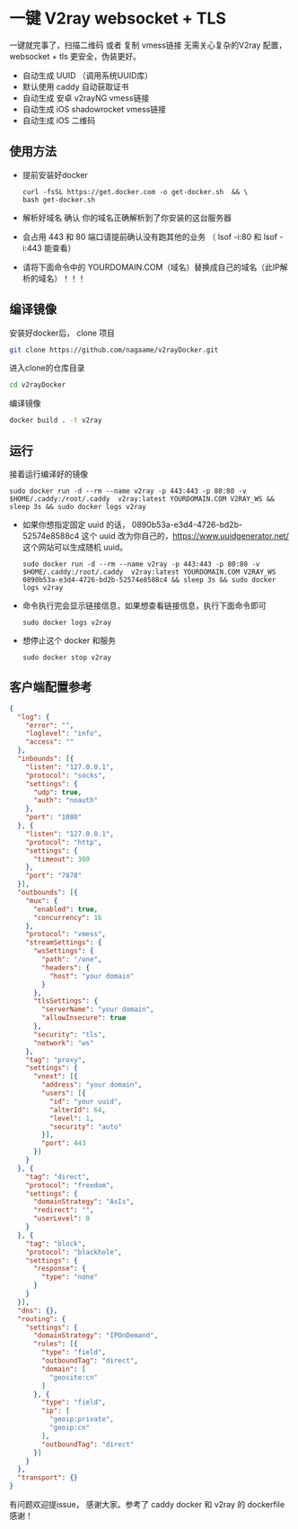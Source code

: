 # 一键 V2ray websocket + TLS

一键就完事了，扫描二维码 或者 复制 vmess链接 无需关心复杂的V2ray 配置，websocket + tls 更安全，伪装更好。

* 自动生成 UUID （调用系统UUID库）
* 默认使用 caddy 自动获取证书
* 自动生成 安卓 v2rayNG vmess链接
* 自动生成 iOS shadowrocket vmess链接
* 自动生成 iOS 二维码

## 使用方法

* 提前安装好docker 
  
  ```
  curl -fsSL https://get.docker.com -o get-docker.sh  && \
  bash get-docker.sh
  ```

* 解析好域名 确认 你的域名正确解析到了你安装的这台服务器

* 会占用 443 和 80 端口请提前确认没有跑其他的业务 （ lsof -i:80 和 lsof -i:443 能查看）

* 请将下面命令中的 YOURDOMAIN.COM（域名）替换成自己的域名（此IP解析的域名）！！！

## 编译镜像

安装好docker后， clone 项目

```bash
git clone https://github.com/nagaame/v2rayDocker.git
```

进入clone的仓库目录

```bash
cd v2rayDocker
```

编译镜像

```bash
docker build . -t v2ray
```

## 运行

接着运行编译好的镜像

```
sudo docker run -d --rm --name v2ray -p 443:443 -p 80:80 -v $HOME/.caddy:/root/.caddy  v2ray:latest YOURDOMAIN.COM V2RAY_WS && sleep 3s && sudo docker logs v2ray
```

* 如果你想指定固定 uuid 的话， 0890b53a-e3d4-4726-bd2b-52574e8588c4 这个 uuid 改为你自己的，https://www.uuidgenerator.net/ 这个网站可以生成随机 uuid。
  
  ```
  sudo docker run -d --rm --name v2ray -p 443:443 -p 80:80 -v $HOME/.caddy:/root/.caddy  v2ray:latest YOURDOMAIN.COM V2RAY_WS 0890b53a-e3d4-4726-bd2b-52574e8588c4 && sleep 3s && sudo docker logs v2ray
  ```

* 命令执行完会显示链接信息，如果想查看链接信息，执行下面命令即可
  
  ```
  sudo docker logs v2ray
  ```

* 想停止这个 docker 和服务
  
  ```
  sudo docker stop v2ray
  ```

## 客户端配置参考



```json
{
  "log": {
    "error": "",
    "loglevel": "info",
    "access": ""
  },
  "inbounds": [{
    "listen": "127.0.0.1",
    "protocol": "socks",
    "settings": {
      "udp": true,
      "auth": "noauth"
    },
    "port": "1080"
  }, {
    "listen": "127.0.0.1",
    "protocol": "http",
    "settings": {
      "timeout": 360
    },
    "port": "7878"
  }],
  "outbounds": [{
    "mux": {
      "enabled": true,
      "concurrency": 16
    },
    "protocol": "vmess",
    "streamSettings": {
      "wsSettings": {
        "path": "/one",
        "headers": {
          "host": "your domain"
        }
      },
      "tlsSettings": {
        "serverName": "your domain",
        "allowInsecure": true
      },
      "security": "tls",
      "network": "ws"
    },
    "tag": "proxy",
    "settings": {
      "vnext": [{
        "address": "your domain",
        "users": [{
          "id": "your uuid",
          "alterId": 64,
          "level": 1,
          "security": "auto"
        }],
        "port": 443
      }]
    }
  }, {
    "tag": "direct",
    "protocol": "freedom",
    "settings": {
      "domainStrategy": "AsIs",
      "redirect": "",
      "userLevel": 0
    }
  }, {
    "tag": "block",
    "protocol": "blackhole",
    "settings": {
      "response": {
        "type": "none"
      }
    }
  }],
  "dns": {},
  "routing": {
    "settings": {
      "domainStrategy": "IPOnDemand",
      "rules": [{
        "type": "field",
        "outboundTag": "direct",
        "domain": [
          "geosite:cn"
        ]
      }, {
        "type": "field",
        "ip": [
          "geoip:private",
          "geoip:cn"
        ],
        "outboundTag": "direct"
      }]
    }
  },
  "transport": {}
}
```



有问题欢迎提issue， 感谢大家。参考了 caddy docker 和 v2ray 的 dockerfile 感谢！
